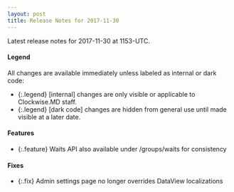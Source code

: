 ```yaml
---
layout: post
title: Release Notes for 2017-11-30
---
```


Latest release notes for 2017-11-30 at 1153-UTC.

<div class='legend' markdown='1'>

#### Legend

All changes are available immediately unless labeled as internal or dark code:

- {:.legend} [internal] changes are only visible or applicable to Clockwise.MD staff.
- {:.legend} [dark code] changes are hidden from general use until made visible at a later date.

</div>

<div class='features' markdown='1'>

#### Features

- {:.feature} Waits API also available under /groups/waits for consistency

</div>

<div class='fixes' markdown='1'>

#### Fixes

- {:.fix} Admin settings page no longer overrides DataView localizations

</div>
